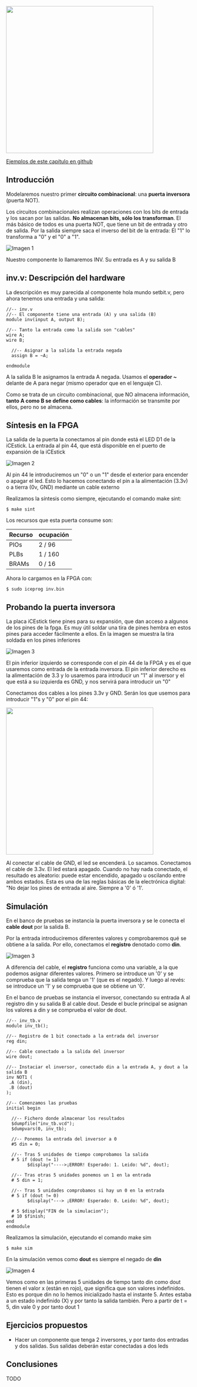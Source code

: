 <img src="https://github.com/Obijuan/open-fpga-verilog-tutorial/raw/master/tutorial/T03-inv/images/T03-inv-iCEstick-1.png" width="400" align="center">

[Ejemplos de este capítulo en github](https://github.com/Obijuan/open-fpga-verilog-tutorial/tree/master/tutorial/T03-inv)

## Introducción
Modelaremos nuestro primer **circuito combinacional**: una **puerta inversora** (puerta NOT). 

Los circuitos combinacionales realizan operaciones con los bits de entrada y los sacan por las salidas. **No almacenan bits, sólo los transforman**. El más básico de todos es una puerta NOT, que tiene un bit de entrada y otro de salida. Por la salida siempre saca el inverso del bit de la entrada: El "1" lo transforma a "0"  y el "0" a "1".

![Imagen 1](https://github.com/Obijuan/open-fpga-verilog-tutorial/raw/master/tutorial/T03-inv/images/inv-1.png)

Nuestro componente lo llamaremos INV. Su entrada es A y su salida B

## inv.v: Descripción del hardware

La descripción es muy parecida al componente hola mundo setbit.v, pero ahora tenemos una entrada y una salida:

    //-- inv.v
    //-- El componente tiene una entrada (A) y una salida (B)
    module inv(input A, output B);
    
    //-- Tanto la entrada como la salida son "cables"
    wire A;
    wire B;
    
      //-- Asignar a la salida la entrada negada
      assign B = ~A;
    
    endmodule

A la salida B le asignamos la entrada A negada. Usamos el **operador ~** delante de A para negar (mismo operador que en el lenguaje C).

Como se trata de un circuito combinacional, que NO almacena información, **tanto A como B se define como cables**: la información se transmite por ellos, pero no se almacena.

## Síntesis en la FPGA

La salida de la puerta la conectamos al pin donde está el LED D1 de la iCEstick. La entrada al pin 44, que está disponible en el puerto de expansión de la iCEstick

![Imagen 2](https://github.com/Obijuan/open-fpga-verilog-tutorial/raw/master/tutorial/T03-inv/images/inv-2.png)

Al pin 44 le introduciremos un "0" o un "1" desde el exterior para encender o apagar el led. Esto lo hacemos conectando el pin a la alimentación (3.3v) o a tierra (0v, GND) mediante un cable externo

Realizamos la síntesis como siempre, ejecutando el comando make sint:

    $ make sint

Los recursos que esta puerta consume son:

| Recurso  | ocupación
|----------|-----------
|PIOs      | 2 / 96
|PLBs      | 1 / 160
|BRAMs     | 0 / 16

Ahora lo cargamos en la FPGA con:

    $ sudo iceprog inv.bin

## Probando la puerta inversora
La placa iCEstick tiene pines para su expansión, que dan acceso a algunos de los pines de la fpga. Es muy útil soldar una tira de pines hembra en estos pines para acceder fácilmente a ellos. En la imagen se muestra la tira soldada en los pines inferiores

![Imagen 3](https://github.com/Obijuan/open-fpga-verilog-tutorial/raw/master/tutorial/T03-inv/images/inv-4.png)

El pin inferior izquierdo se corresponde con el pin 44 de la FPGA y es el que usaremos como entrada de la entrada inversora.  El pin inferior derecho es la alimentación de 3.3 y lo usaremos para introducir un "1" al inversor y el que está a su izquierda es GND, y nos servirá para introducir un "0"

Conectamos dos cables a los pines 3.3v y GND. Serán los que usemos para introducir "1"s y "0" por el pin 44:

<img src="https://github.com/Obijuan/open-fpga-verilog-tutorial/raw/master/tutorial/T03-inv/images/T03-inv-iCEstick-3.png" width="400" align="center">

Al conectar el cable de GND, el led se encenderá. Lo sacamos. Conectamos el cable de 3.3v. El led estará apagado.  Cuando no hay nada conectado, el resultado es aleatorio: puede estar encendido, apagado u oscilando entre ambos estados.  Esta es una de las reglas básicas de la electrónica digital: "No dejar los pines de entrada al aire. Siempre a '0' ó '1'.


## Simulación
En el banco de pruebas se instancia la puerta inversora y se le conecta el **cable dout** por la salida B.

Por la entrada introduciremos diferentes valores y comprobaremos qué se obtiene a la salida. Por ello, conectamos el **registro** denotado como **din**.

![Imagen 3](https://github.com/Obijuan/open-fpga-verilog-tutorial/raw/master/tutorial/T03-inv/images/inv-3.png)

 A diferencia del cable, el **registro** funciona como una variable, a la que podemos asignar diferentes valores. Primero se introduce un '0' y se comprueba que la salida tenga un '1' (que es el negado). Y luego al revés: se introduce un '1' y se comprueba que se obtiene un '0'.

 En el banco de pruebas se instancia el inversor, conectando su entrada A al registro din y su salida B al cable dout. Desde el bucle principal se asignan los valores a din y se comprueba el valor de dout. 

    //-- inv_tb.v
    module inv_tb();
    
    //-- Registro de 1 bit conectado a la entrada del inversor
    reg din;
    
    //-- Cable conectado a la salida del inversor
    wire dout;
    
    //-- Instaciar el inversor, conectado din a la entrada A, y dout a la salida B
    inv NOT1 (
     .A (din),
     .B (dout)
    );
    
    //-- Comenzamos las pruebas
    initial begin
    
      //-- Fichero donde almacenar los resultados
      $dumpfile("inv_tb.vcd");
      $dumpvars(0, inv_tb);
    
      //-- Ponemos la entrada del inversor a 0
      #5 din = 0;
    
      //-- Tras 5 unidades de tiempo comprobamos la salida
      # 5 if (dout != 1)
            $display("---->¡ERROR! Esperado: 1. Leido: %d", dout);
    
      //-- Tras otras 5 unidades ponemos un 1 en la entrada
      # 5 din = 1;
     
      //-- Tras 5 unidades comprobamos si hay un 0 en la entrada
      # 5 if (dout != 0)
            $display("---> ¡ERROR! Esperado: 0. Leido: %d", dout);
    
      # 5 $display("FIN de la simulacion");
      # 10 $finish;
    end
    endmodule

Realizamos la simulación, ejecutando el comando make sim

    $ make sim

En la simulación vemos como **dout** es siempre el negado de **din**

![Imagen 4](https://github.com/Obijuan/open-fpga-verilog-tutorial/raw/master/tutorial/T03-inv/images/inv-5.png)

Vemos como en las primeras 5 unidades de tiempo tanto din como dout tienen el valor x (están en rojo), que significa que son valores indefinidos. Esto es porque din no lo hemos inicializado hasta el instante 5. Antes estaba a un estado indefinido (X) y por tanto la salida también. Pero a partir de t = 5, din vale 0 y por tanto dout 1

## Ejercicios propuestos
* Hacer un componente que tenga 2 inversores, y por tanto dos entradas y dos salidas. Sus salidas deberán estar conectadas a dos leds

## Conclusiones
TODO




